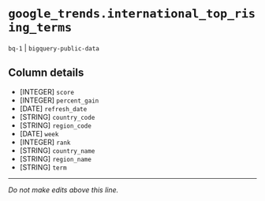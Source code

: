 # `google_trends.international_top_rising_terms`
`bq-1` | `bigquery-public-data`

## Column details
* [INTEGER]   `score`
* [INTEGER]   `percent_gain`
* [DATE]      `refresh_date`
* [STRING]    `country_code`
* [STRING]    `region_code`
* [DATE]      `week`
* [INTEGER]   `rank`
* [STRING]    `country_name`
* [STRING]    `region_name`
* [STRING]    `term`

-------------------------------------------------------------------------------
*Do not make edits above this line.*
